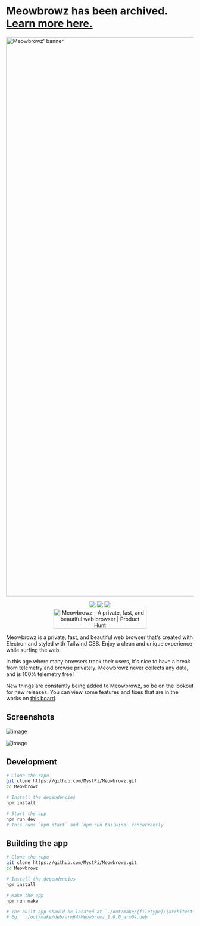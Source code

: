 # Meowbrowz has been archived. [Learn more here.](https://scratch.mit.edu/discuss/post/6397247/)

<img width="1500" alt="Meowbrowz' banner" src="https://user-images.githubusercontent.com/86574651/147876286-e0f179a9-b456-4c82-b672-380c0a30da3f.png">

<p align="center">
  <img src="https://img.shields.io/github/v/release/mystpi/Meowbrowz?style=for-the-badge">
  <img src="https://img.shields.io/github/languages/top/mystpi/Meowbrowz?color=yellow&style=for-the-badge">
  <img src="https://img.shields.io/github/downloads/mystpi/Meowbrowz/total?style=for-the-badge">
  <br>
  <a href="https://www.producthunt.com/posts/Meowbrowz?utm_source=badge-featured&utm_medium=badge&utm_souce=badge-Meowbrowz" target="_blank"><img src="https://api.producthunt.com/widgets/embed-image/v1/featured.svg?post_id=322567&theme=light" alt="Meowbrowz - A private, fast, and beautiful web browser | Product Hunt" style="width: 250px; height: 54px;" width="250" height="54" /></a>
</p>

Meowbrowz is a private, fast, and beautiful web browser that's created with Electron and styled with Tailwind CSS. Enjoy a clean and unique experience while surfing the web.

In this age where many browsers track their users, it's nice to have a break from telemetry and browse privately. Meowbrowz never collects any data, and is 100% telemetry free!

New things are constantly being added to Meowbrowz, so be on the lookout for new releases. You can view some features and fixes that are in the works on [this board](https://github.com/MystPi/Meowbrowz/projects/1).

## Screenshots
![image](https://user-images.githubusercontent.com/86574651/158018722-68023be6-b8a4-43b8-b1c9-16bdf886c744.png)

![image](https://user-images.githubusercontent.com/86574651/158018748-45ddc408-30b9-4baf-8ee0-4cad28fdbd48.png)

## Development
```bash
# Clone the repo
git clone https://github.com/MystPi/Meowbrowz.git
cd Meowbrowz

# Install the dependencies
npm install

# Start the app
npm run dev
# This runs `npm start` and `npm run tailwind` concurrently
```

## Building the app
```bash
# Clone the repo
git clone https://github.com/MystPi/Meowbrowz.git
cd Meowbrowz

# Install the dependencies
npm install

# Make the app
npm run make

# The built app should be located at `./out/make/{filetype}/{architecture}/{filename}.{filetype}`
# Eg. `./out/make/deb/arm64/Meowbrowz_1.0.0_arm64.deb`
```
